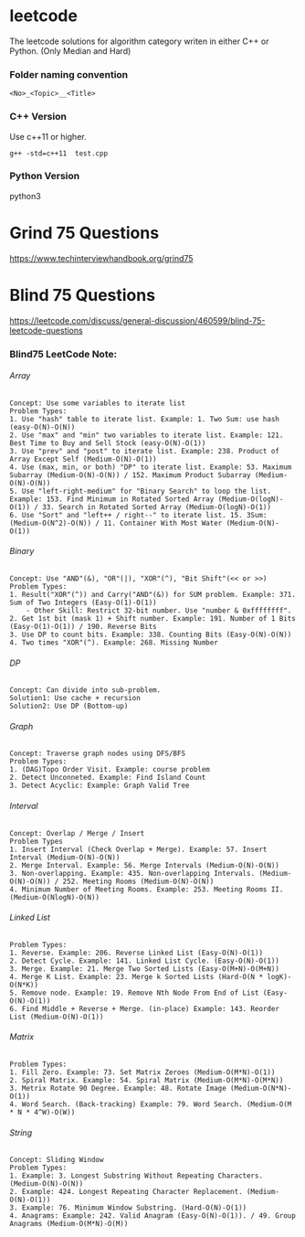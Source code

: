 # leetcode
The leetcode solutions for algorithm category writen in either C++ or Python.
(Only Median and Hard)

### Folder naming convention
```
<No>_<Topic>__<Title>
```

### C++ Version
Use c++11 or higher.
```
g++ -std=c++11  test.cpp
```

### Python Version
python3






# Grind 75 Questions
https://www.techinterviewhandbook.org/grind75








# Blind 75 Questions
https://leetcode.com/discuss/general-discussion/460599/blind-75-leetcode-questions

### Blind75 LeetCode Note:

###### Array
```
Concept: Use some variables to iterate list
Problem Types:
1. Use "hash" table to iterate list. Example: 1. Two Sum: use hash (easy-O(N)-O(N))
2. Use "max" and "min" two variables to iterate list. Example: 121. Best Time to Buy and Sell Stock (easy-O(N)-O(1))
3. Use "prev" and "post" to iterate list. Example: 238. Product of Array Except Self (Medium-O(N)-O(1))
4. Use (max, min, or both) "DP" to iterate list. Example: 53. Maximum Subarray (Medium-O(N)-O(N)) / 152. Maximum Product Subarray (Medium-O(N)-O(N))
5. Use "left-right-medium" for "Binary Search" to loop the list. Example: 153. Find Minimum in Rotated Sorted Array (Medium-O(logN)-O(1)) / 33. Search in Rotated Sorted Array (Medium-O(logN)-O(1))
6. Use "Sort" and "left++ / right--" to iterate list. 15. 3Sum:  (Medium-O(N^2)-O(N)) / 11. Container With Most Water (Medium-O(N)-O(1))
```
###### Binary
```
Concept: Use "AND"(&), "OR"(|), "XOR"(^), "Bit Shift"(<< or >>)
Problem Types:
1. Result("XOR"(^)) and Carry("AND"(&)) for SUM problem. Example: 371. Sum of Two Integers (Easy-O(1)-O(1))
    - Other Skill: Restrict 32-bit number. Use "number & 0xffffffff".
2. Get 1st bit (mask 1) + Shift number. Example: 191. Number of 1 Bits (Easy-O(1)-O(1)) / 190. Reverse Bits
3. Use DP to count bits. Example: 338. Counting Bits (Easy-O(N)-O(N))
4. Two times "XOR"(^). Example: 268. Missing Number 
```

###### DP
```
Concept: Can divide into sub-problem.
Solution1: Use cache + recursion
Solution2: Use DP (Bottom-up)
```

###### Graph
```
Concept: Traverse graph nodes using DFS/BFS
Problem Types:
1. (DAG)Topo Order Visit. Example: course problem
2. Detect Unconneted. Example: Find Island Count
3. Detect Acyclic: Example: Graph Valid Tree
```


###### Interval
```
Concept: Overlap / Merge / Insert
Problem Types
1. Insert Interval (Check Overlap + Merge). Example: 57. Insert Interval (Medium-O(N)-O(N))
2. Merge Interval. Example: 56. Merge Intervals (Medium-O(N)-O(N))
3. Non-overlapping. Example: 435. Non-overlapping Intervals. (Medium-O(N)-O(N)) / 252. Meeting Rooms (Medium-O(N)-O(N))
4. Minimum Number of Meeting Rooms. Example: 253. Meeting Rooms II. (Medium-O(NlogN)-O(N))
```

###### Linked List
```
Problem Types:
1. Reverse. Example: 206. Reverse Linked List (Easy-O(N)-O(1))
2. Detect Cycle. Example: 141. Linked List Cycle. (Easy-O(N)-O(1))
3. Merge. Example: 21. Merge Two Sorted Lists (Easy-O(M+N)-O(M+N))
4. Merge K List. Example: 23. Merge k Sorted Lists (Hard-O(N * logK)-O(N*K))
5. Remove node. Example: 19. Remove Nth Node From End of List (Easy-O(N)-O(1))
6. Find Middle + Reverse + Merge. (in-place) Example: 143. Reorder List (Medium-O(N)-O(1))
```

###### Matrix
```
Problem Types:
1. Fill Zero. Example: 73. Set Matrix Zeroes (Medium-O(M*N)-O(1))
2. Spiral Matrix. Example: 54. Spiral Matrix (Medium-O(M*N)-O(M*N))
3. Metrix Rotate 90 Degree. Example: 48. Rotate Image (Medium-O(N*N)-O(1))
4. Word Search. (Back-tracking) Example: 79. Word Search. (Medium-O(M * N * 4^W)-O(W))
```


###### String
```
Concept: Sliding Window
Problem Types:
1. Example: 3. Longest Substring Without Repeating Characters. (Medium-O(N)-O(N))
2. Example: 424. Longest Repeating Character Replacement. (Medium-O(N)-O(1)) 
3. Example: 76. Minimum Window Substring. (Hard-O(N)-O(1)) 
4. Anagrams: Example: 242. Valid Anagram (Easy-O(N)-O(1)). / 49. Group Anagrams (Medium-O(M*N)-O(M))
```


